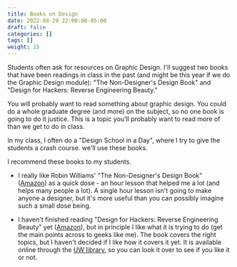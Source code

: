 ```yaml
---
title: Books on Design
date: 2022-08-29 22:00:00-05:00
draft: false
categories: []
tags: []
weight: 15
---
```


Students often ask for resources on Graphic Design. I'll suggest two books that have been readings in class in the past (and might be this year if we do the Graphic Design module): "The Non-Designer's Design Book" and "Design for Hackers: Reverse Engineering Beauty."

<!--more-->

You will probably want to read something about graphic design. You could do a whole graduate degree (and more) on the subject, so no one book is going to do it justice. This is a topic you'll probably want to read more of than we get to do in class.

In my class, I often do a "Design School in a Day", where I try to give the students a crash course. we'll use these books.

I recommend these books to my students.

* I really like Robin Williams' "The Non-Designer's Design Book" ([Amazon](http://amzn.to/2fe0V1g)) as a quick dose - an hour lesson that helped me a lot (and helps many people a lot). A single hour lesson isn't going to make anyone a designer, but it's more useful than you can possibly imagine such a small dose being.

* I haven't finished reading "Design for Hackers: Reverse Engineering Beauty" yet ([Amazon](http://amzn.to/2htsjZw)), but in principle I like what it is trying to do (get the main points across to geeks like me). The book covers the right topics, but I haven't decided if I like how it covers it yet. It is available online through the [UW library](https://search.library.wisc.edu/catalog/9911067745602121), so you can look it over to see if you like it or not.
